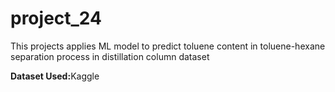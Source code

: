 # project_24
<p> This projects applies ML model to predict toluene content in toluene-hexane separation process in distillation column dataset </p>
<p><b>Dataset Used:</b>Kaggle</p>
